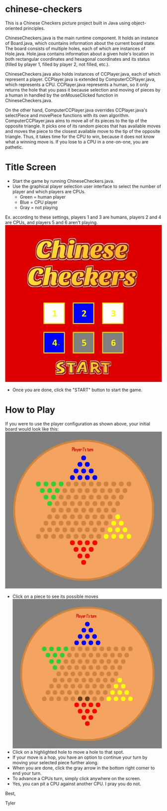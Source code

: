 # chinese-checkers
This is a Chinese Checkers picture project built in Java using object-oriented principles. 

ChineseCheckers.java is the main runtime component. It holds an instance of Board.java, which countains information about the current board state. The board consists of multiple holes, each of which are instances of Hole.java. Hole.java contains information about a given hole's location in both rectangular coordinates and hexagonal coordinates and its status (filled by player 1, filled by player 2, not filled, etc.). 

ChineseCheckers.java also holds instances of CCPlayer.java, each of which represent a player. CCPlayer.java is extended by ComputerCCPlayer.java, which represents a CPU. CCPlayer.java represents a human, so it only returns the hole that you pass it because selection and moving of pieces by a human in handled by the onMouseClicked function in ChineseCheckers.java. 

On the other hand, ComputerCCPlayer.java overrides CCPlayer.java's selectPiece and movePiece functions with its own algorithm. ComputerCCPlayer.java aims to move all of its pieces to the tip of the opposite triangle. It picks one of its random pieces that has available moves and moves the piece to the closest available move to the tip of the opposite triangle. Thus, it takes time for the CPU to win, because it does not know what a winning move is. If you lose to a CPU in a one-on-one, you are pathetic.

# Title Screen
- Start the game by running ChineseCheckers.java.
- Use the graphical player selection user interface to select the number of player and which players are CPUs.
  - Green = human player
  - Blue = CPU player
  - Gray = not playing
  
 Ex. according to these settings, players 1 and 3 are humans, players 2 and 4 are CPUs, and players 5 and 6 aren't playing.
 ![Example player configuration](https://github.com/tytot/chinese-checkers/blob/master/titleexample.JPG)
- Once you are done, click the "START" button to start the game.

# How to Play
If you were to use the player configuration as shown above, your initial board would look like this:
 ![Initial board](https://github.com/tytot/chinese-checkers/blob/master/play1.JPG)
- Click on a piece to see its possible moves
 ![Possible moves shown](https://github.com/tytot/chinese-checkers/blob/master/play2.JPG)
- Click on a highlighted hole to move a hole to that spot.
- If your move is a hop, you have an option to continue your turn by moving your selected piece further along.
- When you are done, click the gray arrow in the bottom right corner to end your turn.
- To advance a CPUs turn, simply click anywhere on the screen.
- Yes, you can pit a CPU against another CPU. I pray you do not.

Best,

Tyler
